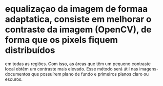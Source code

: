 # equalizaçao da imagem de formaa adaptatica, consiste em melhorar o contraste da imagem (OpenCV), de forma que os pixels fiquem distribuídos
em todas as regiões.
Com isso, as áreas que têm um pequeno contraste local obtêm um contraste mais elevado.
Esse método será útil nas imagens-documentos que possuírem plano de fundo e primeiros planos claro ou escuros. 
